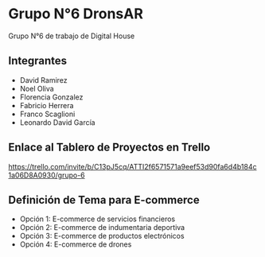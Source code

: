 # Grupo N°6 DronsAR

Grupo N°6 de trabajo de Digital House


## Integrantes

 - David Ramirez
 - Noel Oliva
 - Florencia Gonzalez
 - Fabricio Herrera
 - Franco Scaglioni
 - Leonardo David García 

## Enlace al Tablero de Proyectos en Trello
https://trello.com/invite/b/C13pJ5cq/ATTI2f6571571a9eef53d90fa6d4b184c1a06D8A0930/grupo-6

## Definición de Tema para E-commerce
- Opción 1: E-commerce de servicios financieros
- Opción 2: E-commerce de indumentaria deportiva
- Opción 3: E-commerce de productos electrónicos
- Opción 4: E-commerce de drones

